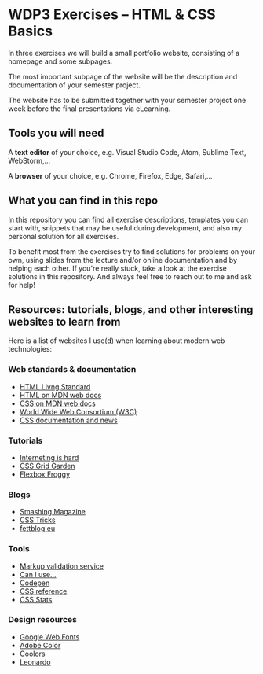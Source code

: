 # WDP3 Exercises – HTML & CSS Basics

In three exercises we will build a small portfolio website, consisting of a homepage and some subpages.

The most important subpage of the website will be the description and documentation of your semester project.

The website has to be submitted together with your semester project one week before the final presentations via eLearning.

## Tools you will need

A **text editor** of your choice, e.g. Visual Studio Code, Atom, Sublime Text, WebStorm,…

A **browser** of your choice, e.g. Chrome, Firefox, Edge, Safari,…

## What you can find in this repo

In this repository you can find all exercise descriptions, templates you can start with, snippets that may be useful during development, and also my personal solution for all exercises.

To benefit most from the exercises try to find solutions for problems on your own, using slides from the lecture and/or online documentation and by helping each other. If you're really stuck, take a look at the exercise solutions in this repository. And always feel free to reach out to me and ask for help!

## Resources: tutorials, blogs, and other interesting websites to learn from

Here is a list of websites I use(d) when learning about modern web technologies:

### Web standards & documentation

- [HTML Livng Standard](https://html.spec.whatwg.org/multipage/)
- [HTML on MDN web docs](https://developer.mozilla.org/en-US/docs/Web/HTML)
- [CSS on MDN web docs](https://developer.mozilla.org/en-US/docs/Web/CSS)
- [World Wide Web Consortium (W3C)](https://www.w3.org)
- [CSS documentation and news](https://www.w3.org/Style/CSS/)

### Tutorials

- [Interneting is hard](https://www.internetingishard.com)
- [CSS Grid Garden](https://cssgridgarden.com)
- [Flexbox Froggy](https://flexboxfroggy.com)

### Blogs

- [Smashing Magazine](https://www.smashingmagazine.com)
- [CSS Tricks](https://css-tricks.com)
- [fettblog.eu](https://fettblog.eu)

### Tools

- [Markup validation service](https://validator.w3.org)
- [Can I use…](https://caniuse.com)
- [Codepen](https://codepen.io)
- [CSS reference](https://tympanus.net/codrops/css_reference/)
- [CSS Stats](https://cssstats.com)

### Design resources

- [Google Web Fonts](https://fonts.google.com)
- [Adobe Color](https://color.adobe.com/create/color-wheel)
- [Coolors](https://coolors.co)
- [Leonardo](https://leonardocolor.io/)
